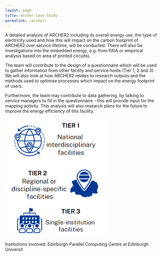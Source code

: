 ```yaml
---
layout: page
title: Archer Case Study
permalink: /archer/
---
```


A detailed analysis of ARCHER2 including its overall energy use, the type of electricity used and how this will impact on the carbon footprint of ARCHER2 over service lifetime, will be conducted. There will also be investigations into the embedded energy, e.g. from PAIA or empirical analysis based on area of printed circuits). 

The team will contribute to the design of a questionnaire which will be used to gather information from other facility and service hosts (Tier 1, 2 and 3). We will also look at how ARCHER2 relates to research outputs and the methods used to optimise processes which impact on the energy footprint of users.  
 
Furthermore, the team may contribute to data gathering, by talking to service managers to fill in the questionnaire - this will provide input for the mapping activity. This analysis will also research plans for the future to improve the energy efficiency of this facility. 

![TIER SYSTEM](/images/tier_system.png)

Institutions involved: Edinburgh Parallel Computing Centre at Edinburgh Universit
